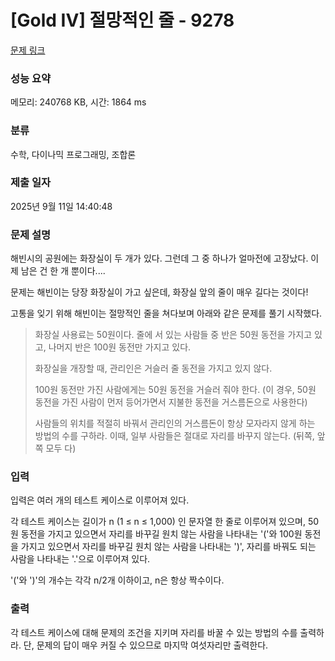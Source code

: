 # [Gold IV] 절망적인 줄 - 9278 

[문제 링크](https://www.acmicpc.net/problem/9278) 

### 성능 요약

메모리: 240768 KB, 시간: 1864 ms

### 분류

수학, 다이나믹 프로그래밍, 조합론

### 제출 일자

2025년 9월 11일 14:40:48

### 문제 설명

<p>해빈시의 공원에는 화장실이 두 개가 있다. 그런데 그 중 하나가 얼마전에 고장났다. 이제 남은 건 한 개 뿐이다....</p>

<p>문제는 해빈이는 당장 화장실이 가고 싶은데, 화장실 앞의 줄이 매우 길다는 것이다!</p>

<p>고통을 잊기 위해 해빈이는 절망적인 줄을 쳐다보며 아래와 같은 문제를 풀기 시작했다.</p>

<blockquote>
<p>화장실 사용료는 50원이다. 줄에 서 있는 사람들 중 반은 50원 동전을 가지고 있고, 나머지 반은 100원 동전만 가지고 있다.</p>

<p>화장실을 개장할 때, 관리인은 거슬러 줄 동전을 가지고 있지 않다.</p>

<p>100원 동전만 가진 사람에게는 50원 동전을 거슬러 줘야 한다. (이 경우, 50원 동전을 가진 사람이 먼저 등어가면서 지불한 동전을 거스름돈으로 사용한다)</p>

<p>사람들의 위치를 적절히 바꿔서 관리인의 거스름돈이 항상 모자라지 않게 하는 방법의 수를 구하라. 이때, 일부 사람들은 절대로 자리를 바꾸지 않는다. (뒤쪽, 앞쪽 모두 다)</p>
</blockquote>

### 입력 

 <p>입력은 여러 개의 테스트 케이스로 이루어져 있다.</p>

<p>각 테스트 케이스는 길이가 n (1 ≤ n ≤ 1,000) 인 문자열 한 줄로 이루어져 있으며, 50원 동전을 가지고 있으면서 자리를 바꾸길 원치 않는 사람을 나타내는 '('와 100원 동전을 가지고 있으면서 자리를 바꾸길 원치 않는 사람을 나타내는 ')', 자리를 바꿔도 되는 사람을 나타내는 '.'으로 이루어져 있다.</p>

<p>'('와 ')'의 개수는 각각 n/2개 이하이고, n은 항상 짝수이다.</p>

### 출력 

 <p>각 테스트 케이스에 대해 문제의 조건을 지키며 자리를 바꿀 수 있는 방법의 수를 출력하라. 단, 문제의 답이 매우 커질 수 있으므로 마지막 여섯자리만 출력한다.</p>

